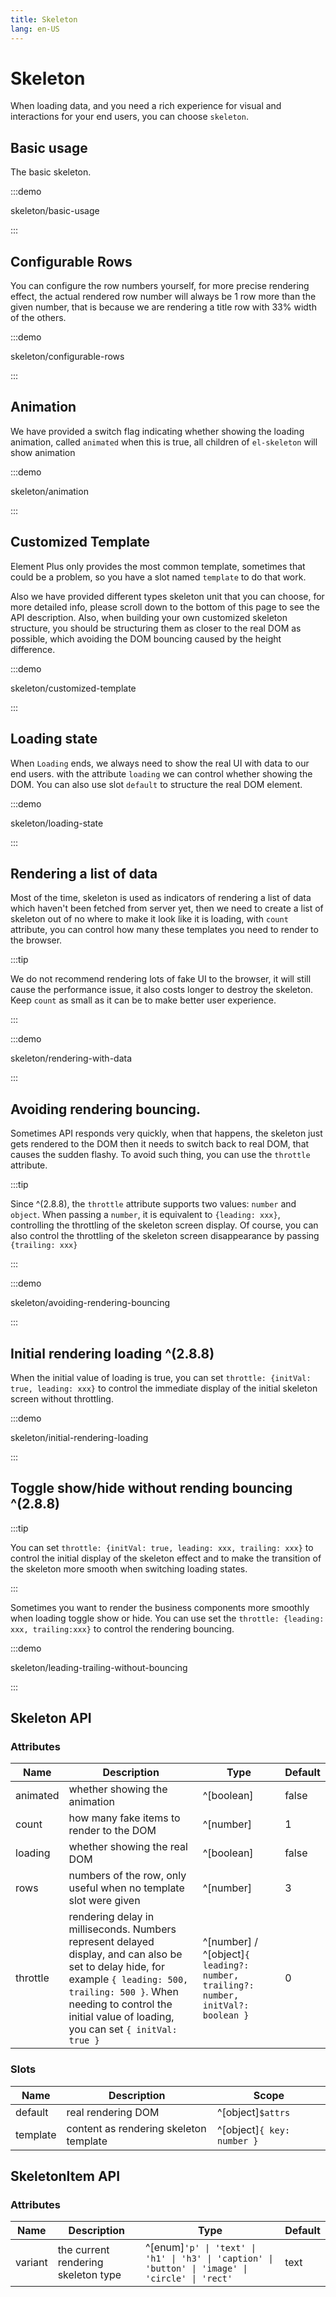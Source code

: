 ```yaml
---
title: Skeleton
lang: en-US
---
```


# Skeleton

When loading data, and you need a rich experience for visual and interactions for your end users, you can choose `skeleton`.

## Basic usage

The basic skeleton.

:::demo

skeleton/basic-usage

:::

## Configurable Rows

You can configure the row numbers yourself, for more precise rendering effect, the actual rendered row number will always be 1 row more than the given number, that is because we are rendering a title row with 33% width of the others.

:::demo

skeleton/configurable-rows

:::

## Animation

We have provided a switch flag indicating whether showing the loading animation, called `animated` when this is true, all children of `el-skeleton` will show animation

:::demo

skeleton/animation

:::

## Customized Template

Element Plus only provides the most common template, sometimes that could be a problem, so you have a slot named `template` to do that work.

Also we have provided different types skeleton unit that you can choose, for more detailed info, please scroll down to the bottom of this page to see the API description. Also, when building your own customized skeleton structure, you should be structuring them as closer to the real DOM as possible, which avoiding the DOM bouncing caused by the height difference.

:::demo

skeleton/customized-template

:::

## Loading state

When `Loading` ends, we always need to show the real UI with data to our end users. with the attribute `loading` we can control whether showing the DOM. You can also use slot `default` to structure the real DOM element.

:::demo

skeleton/loading-state

:::

## Rendering a list of data

Most of the time, skeleton is used as indicators of rendering a list of data which haven't been fetched from server yet, then we need to create a list of skeleton out of no where to make it look like it is loading, with `count` attribute, you can control how many these templates you need to render to the browser.

:::tip

We do not recommend rendering lots of fake UI to the browser, it will still cause the performance issue, it also costs longer to destroy the skeleton. Keep `count` as small as it can be to make better user experience.

:::

:::demo

skeleton/rendering-with-data

:::

## Avoiding rendering bouncing.

Sometimes API responds very quickly, when that happens, the skeleton just gets rendered to the DOM then it needs to switch back to real DOM, that causes the sudden flashy. To avoid such thing, you can use the `throttle` attribute.

:::tip

Since ^(2.8.8), the `throttle` attribute supports two values: `number` and `object`. When passing a `number`, it is equivalent to `{leading: xxx}`, controlling the throttling of the skeleton screen display. Of course, you can also control the throttling of the skeleton screen disappearance by passing `{trailing: xxx}`

:::

:::demo

skeleton/avoiding-rendering-bouncing

:::

## Initial rendering loading ^(2.8.8)

When the initial value of loading is true, you can set `throttle: {initVal: true, leading: xxx}` to control the immediate display of the initial skeleton screen without throttling.

:::demo

skeleton/initial-rendering-loading

:::

## Toggle show/hide without rending bouncing ^(2.8.8)

:::tip

You can set `throttle: {initVal: true, leading: xxx, trailing: xxx}` to control the initial display of the skeleton effect and to make the transition of the skeleton more smooth when switching loading states.

:::

Sometimes you want to render the business components more smoothly when loading toggle show or hide. You can use set the `throttle: {leading: xxx, trailing:xxx}` to control the rendering bouncing.

:::demo

skeleton/leading-trailing-without-bouncing

:::

## Skeleton API

### Attributes

| Name     | Description                                                                                                                                                                                                                                 | Type                                                                              | Default |
| -------- | ------------------------------------------------------------------------------------------------------------------------------------------------------------------------------------------------------------------------------------------- | --------------------------------------------------------------------------------- | ------- |
| animated | whether showing the animation                                                                                                                                                                                                               | ^[boolean]                                                                        | false   |
| count    | how many fake items to render to the DOM                                                                                                                                                                                                    | ^[number]                                                                         | 1       |
| loading  | whether showing the real DOM                                                                                                                                                                                                                | ^[boolean]                                                                        | false   |
| rows     | numbers of the row, only useful when no template slot were given                                                                                                                                                                            | ^[number]                                                                         | 3       |
| throttle | rendering delay in milliseconds. Numbers represent delayed display, and can also be set to delay hide, for example `{ leading: 500, trailing: 500 }`. When needing to control the initial value of loading, you can set `{ initVal: true }` | ^[number] / ^[object]`{ leading?: number, trailing?: number, initVal?: boolean }` | 0       |

### Slots

| Name     | Description                            | Scope                      |
| -------- | -------------------------------------- | -------------------------- |
| default  | real rendering DOM                     | ^[object]`$attrs`          |
| template | content as rendering skeleton template | ^[object]`{ key: number }` |

## SkeletonItem API

### Attributes

| Name    | Description                         | Type                                                                                             | Default |
| ------- | ----------------------------------- | ------------------------------------------------------------------------------------------------ | ------- |
| variant | the current rendering skeleton type | ^[enum]`'p' \| 'text' \| 'h1' \| 'h3' \| 'caption' \| 'button' \| 'image' \| 'circle' \| 'rect'` | text    |
